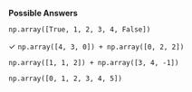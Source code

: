 **Possible Answers**

`np.array([True, 1, 2, 3, 4, False])`

✓ `np.array([4, 3, 0]) + np.array([0, 2, 2])`

`np.array([1, 1, 2]) + np.array([3, 4, -1])`

`np.array([0, 1, 2, 3, 4, 5])`
